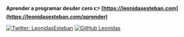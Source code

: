

**Aprender a programar desder cero 👉 [https://leonidasesteban.com](https://leonidasesteban.com/aprender)**

[![Twitter: LeonidasEsteban](https://img.shields.io/twitter/follow/LeonidasEsteban?style=social)](https://twitter.com/LeonidasEsteban)
[![GitHub Leonidas](https://img.shields.io/github/followers/LeonidasEsteban?label=follow&style=social)](https://github.com/LeonidasEsteban)
